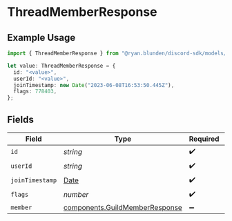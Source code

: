 # ThreadMemberResponse

## Example Usage

```typescript
import { ThreadMemberResponse } from "@ryan.blunden/discord-sdk/models/components";

let value: ThreadMemberResponse = {
  id: "<value>",
  userId: "<value>",
  joinTimestamp: new Date("2023-06-08T16:53:50.445Z"),
  flags: 778403,
};
```

## Fields

| Field                                                                                         | Type                                                                                          | Required                                                                                      | Description                                                                                   |
| --------------------------------------------------------------------------------------------- | --------------------------------------------------------------------------------------------- | --------------------------------------------------------------------------------------------- | --------------------------------------------------------------------------------------------- |
| `id`                                                                                          | *string*                                                                                      | :heavy_check_mark:                                                                            | N/A                                                                                           |
| `userId`                                                                                      | *string*                                                                                      | :heavy_check_mark:                                                                            | N/A                                                                                           |
| `joinTimestamp`                                                                               | [Date](https://developer.mozilla.org/en-US/docs/Web/JavaScript/Reference/Global_Objects/Date) | :heavy_check_mark:                                                                            | N/A                                                                                           |
| `flags`                                                                                       | *number*                                                                                      | :heavy_check_mark:                                                                            | N/A                                                                                           |
| `member`                                                                                      | [components.GuildMemberResponse](../../models/components/guildmemberresponse.md)              | :heavy_minus_sign:                                                                            | N/A                                                                                           |